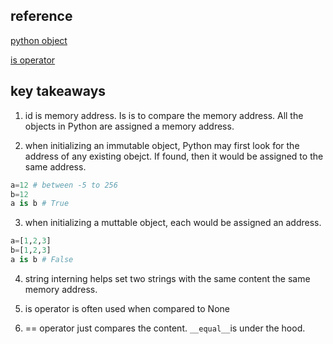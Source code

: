 
## reference
[python object](https://medium.com/@bdov_/https-medium-com-bdov-python-this-is-an-object-that-is-an-object-everything-is-an-object-fff50429cd4b)

[is operator](https://lerner.co.il/2015/06/16/why-you-should-almost-never-use-is-in-python/)

## key takeaways

1. id is memory address. Is is to compare the memory address. All the objects in Python are assigned a memory address. 

2. when initializing an immutable object, Python may first look for the address of any existing obejct. If found, then it would be assigned to the same address.
```python
a=12 # between -5 to 256
b=12
a is b # True
```

3. when initializing a muttable object, each would be assigned an address.
```python
a=[1,2,3]
b=[1,2,3]
a is b # False
```

4. string interning helps set two strings with the same content the same memory address.

5. is operator is often used when compared to None

6. == operator just compares the content. `__equal__`is under the hood.